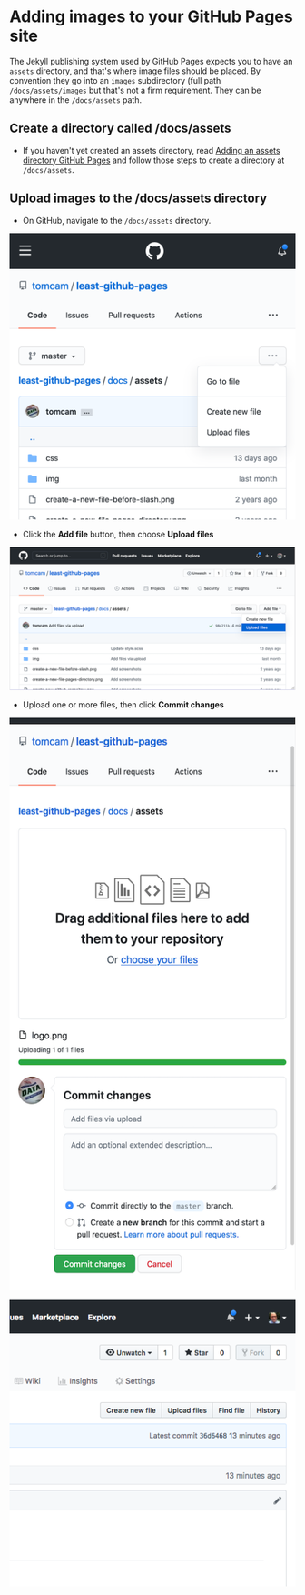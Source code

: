 # Adding images to your GitHub Pages site

The Jekyll publishing system used by GitHub Pages expects you to have an `assets` 
directory, and that's where image files should be placed. By convention they go into an
`images` subdirectory (full path `/docs/assets/images` but that's not a firm requirement.
They can be anywhere in the `/docs/assets` path.

## Create a directory called /docs/assets

* If you haven't yet created an assets directory, read 
[Adding an assets directory GitHub Pages](https://github.com/tomcam/least-github-pages/blob/master/docs/adding-assets-directory-github-pages.md)
and follow those steps to create a directory at `/docs/assets`.

## Upload images to the /docs/assets directory

* On GitHub, navigate to the `/docs/assets` directory.

![Screenshot of a GitHub pages assets directory](./assets/github-pages-assets-directory-512x512.png)

* Click the **Add file** button, then choose **Upload files**

![Screenshot of uploading a file to the /docs/assets directory](./assets/github-pages-upload-pages-512x1024.png)

* Upload one or more files, then click **Commit changes**

![Screenshot showing the commit changes button](./assets/github-pages-commit-changes-512x1024.png)


![The Settings icon for your repo is near the upper right of the page](./assets/find-settings-icon.png)
